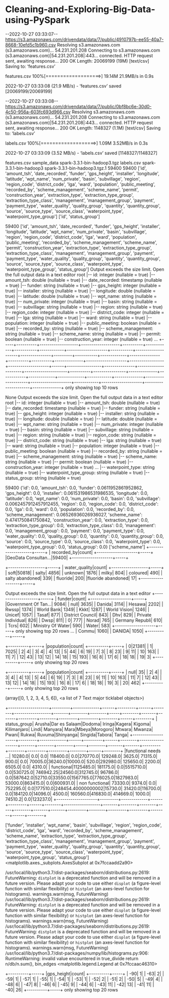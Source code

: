 # Cleaning-and-Exploring-Big-Data-using-PySpark

--2022-10-27 03:33:07--  https://s3.amazonaws.com/drivendata/data/7/public/4910797b-ee55-40a7-8668-10efd5c1b960.csv
Resolving s3.amazonaws.com (s3.amazonaws.com)... 54.231.201.208
Connecting to s3.amazonaws.com (s3.amazonaws.com)|54.231.201.208|:443... connected.
HTTP request sent, awaiting response... 200 OK
Length: 20069199 (19M) [text/csv]
Saving to: ‘features.csv’

features.csv        100%[===================>]  19.14M  21.9MB/s    in 0.9s    

2022-10-27 03:33:08 (21.9 MB/s) - ‘features.csv’ saved [20069199/20069199]

--2022-10-27 03:33:08--  https://s3.amazonaws.com/drivendata/data/7/public/0bf8bc6e-30d0-4c50-956a-603fc693d966.csv
Resolving s3.amazonaws.com (s3.amazonaws.com)... 54.231.201.208
Connecting to s3.amazonaws.com (s3.amazonaws.com)|54.231.201.208|:443... connected.
HTTP request sent, awaiting response... 200 OK
Length: 1148327 (1.1M) [text/csv]
Saving to: ‘labels.csv’

labels.csv          100%[===================>]   1.09M  3.52MB/s    in 0.3s    

2022-10-27 03:33:09 (3.52 MB/s) - ‘labels.csv’ saved [1148327/1148327]

features.csv  sample_data	       spark-3.3.1-bin-hadoop3.tgz
labels.csv    spark-3.3.1-bin-hadoop3  spark-3.3.1-bin-hadoop3.tgz.1
59400
59400
['id', 'amount_tsh', 'date_recorded', 'funder', 'gps_height', 'installer', 'longitude', 'latitude', 'wpt_name', 'num_private', 'basin', 'subvillage', 'region', 'region_code', 'district_code', 'lga', 'ward', 'population', 'public_meeting', 'recorded_by', 'scheme_management', 'scheme_name', 'permit', 'construction_year', 'extraction_type', 'extraction_type_group', 'extraction_type_class', 'management', 'management_group', 'payment', 'payment_type', 'water_quality', 'quality_group', 'quantity', 'quantity_group', 'source', 'source_type', 'source_class', 'waterpoint_type', 'waterpoint_type_group']
['id', 'status_group']

59400
['id', 'amount_tsh', 'date_recorded', 'funder', 'gps_height', 'installer', 'longitude', 'latitude', 'wpt_name', 'num_private', 'basin', 'subvillage', 'region', 'region_code', 'district_code', 'lga', 'ward', 'population', 'public_meeting', 'recorded_by', 'scheme_management', 'scheme_name', 'permit', 'construction_year', 'extraction_type', 'extraction_type_group', 'extraction_type_class', 'management', 'management_group', 'payment', 'payment_type', 'water_quality', 'quality_group', 'quantity', 'quantity_group', 'source', 'source_type', 'source_class', 'waterpoint_type', 'waterpoint_type_group', 'status_group']
Output exceeds the size limit. Open the full output data in a text editor
root
 |-- id: integer (nullable = true)
 |-- amount_tsh: double (nullable = true)
 |-- date_recorded: timestamp (nullable = true)
 |-- funder: string (nullable = true)
 |-- gps_height: integer (nullable = true)
 |-- installer: string (nullable = true)
 |-- longitude: double (nullable = true)
 |-- latitude: double (nullable = true)
 |-- wpt_name: string (nullable = true)
 |-- num_private: integer (nullable = true)
 |-- basin: string (nullable = true)
 |-- subvillage: string (nullable = true)
 |-- region: string (nullable = true)
 |-- region_code: integer (nullable = true)
 |-- district_code: integer (nullable = true)
 |-- lga: string (nullable = true)
 |-- ward: string (nullable = true)
 |-- population: integer (nullable = true)
 |-- public_meeting: boolean (nullable = true)
 |-- recorded_by: string (nullable = true)
 |-- scheme_management: string (nullable = true)
 |-- scheme_name: string (nullable = true)
 |-- permit: boolean (nullable = true)
 |-- construction_year: integer (nullable = true)
...
+-----+----------+-------------------+-------------------+----------+------------+-----------+------------+--------------------+-----------+--------------------+---------------+---------+-----------+-------------+---------------+----------+----------+--------------+--------------------+-----------------+--------------------+------+-----------------+---------------+---------------------+---------------------+----------+----------------+--------------+------------+-------------+-------------+------------+--------------+--------------------+--------------------+------------+--------------------+---------------------+--------------+
only showing top 10 rows

None
Output exceeds the size limit. Open the full output data in a text editor
root
 |-- id: integer (nullable = true)
 |-- amount_tsh: double (nullable = true)
 |-- date_recorded: timestamp (nullable = true)
 |-- funder: string (nullable = true)
 |-- gps_height: integer (nullable = true)
 |-- installer: string (nullable = true)
 |-- longitude: double (nullable = true)
 |-- latitude: double (nullable = true)
 |-- wpt_name: string (nullable = true)
 |-- num_private: integer (nullable = true)
 |-- basin: string (nullable = true)
 |-- subvillage: string (nullable = true)
 |-- region: string (nullable = true)
 |-- region_code: string (nullable = true)
 |-- district_code: string (nullable = true)
 |-- lga: string (nullable = true)
 |-- ward: string (nullable = true)
 |-- population: integer (nullable = true)
 |-- public_meeting: boolean (nullable = true)
 |-- recorded_by: string (nullable = true)
 |-- scheme_management: string (nullable = true)
 |-- scheme_name: string (nullable = true)
 |-- permit: boolean (nullable = true)
 |-- construction_year: integer (nullable = true)
...
 |-- waterpoint_type: string (nullable = true)
 |-- waterpoint_type_group: string (nullable = true)
 |-- status_group: string (nullable = true)

59400
{'id': 0.0, 'amount_tsh': 0.0, 'funder': 0.0611952861952862, 'gps_height': 0.0, 'installer': 0.061531986531986535, 'longitude': 0.0, 'latitude': 0.0, 'wpt_name': 0.0, 'num_private': 0.0, 'basin': 0.0, 'subvillage': 0.0062457912457912455, 'region': 0.0, 'region_code': 0.0, 'district_code': 0.0, 'lga': 0.0, 'ward': 0.0, 'population': 0.0, 'recorded_by': 0.0, 'scheme_management': 0.06526936026936027, 'scheme_name': 0.4741750841750842, 'construction_year': 0.0, 'extraction_type': 0.0, 'extraction_type_group': 0.0, 'extraction_type_class': 0.0, 'management': 0.0, 'management_group': 0.0, 'payment': 0.0, 'payment_type': 0.0, 'water_quality': 0.0, 'quality_group': 0.0, 'quantity': 0.0, 'quantity_group': 0.0, 'source': 0.0, 'source_type': 0.0, 'source_class': 0.0, 'waterpoint_type': 0.0, 'waterpoint_type_group': 0.0, 'status_group': 0.0}
['scheme_name']
+--------------------+-----+
|         recorded_by|count|
+--------------------+-----+
|GeoData Consultan...|59400|
+--------------------+-----+

+------------------+-----+
|     water_quality|count|
+------------------+-----+
|              soft|50818|
|             salty| 4856|
|           unknown| 1876|
|             milky|  804|
|          coloured|  490|
|   salty abandoned|  339|
|          fluoride|  200|
|fluoride abandoned|   17|
+------------------+-----+

Output exceeds the size limit. Open the full output data in a text editor
+--------------------+-----+
|              funder|count|
+--------------------+-----+
|Government Of Tan...| 9084|
|                null| 3635|
|              Danida| 3114|
|              Hesawa| 2202|
|               Rwssp| 1374|
|          World Bank| 1349|
|                Kkkt| 1287|
|        World Vision| 1246|
|              Unicef| 1057|
|               Tasaf|  877|
|    District Council|  843|
|                 Dhv|  829|
|  Private Individual|  826|
|                Dwsp|  811|
|                   0|  777|
|               Norad|  765|
|     Germany Republi|  610|
|                Tcrs|  602|
|   Ministry Of Water|  590|
|               Water|  583|
+--------------------+-----+
only showing top 20 rows
...
|     Commu| 1060|
|    DANIDA| 1050|
+----------+-----+

+----------+-----+
|population|count|
+----------+-----+
|         0|21381|
|         1| 7025|
|         2|    4|
|         3|    4|
|         4|   13|
|         5|   44|
|         6|   19|
|         7|    3|
|         8|   23|
|         9|   11|
|        10|  163|
|        11|    7|
|        12|   43|
|        13|   12|
|        14|   18|
|        15|  193|
|        16|    8|
|        17|    6|
|        18|   18|
|        19|    3|
+----------+-----+
only showing top 20 rows

+----------+-----+
|population|count|
+----------+-----+
|      null|   35|
|         2|    4|
|         3|    4|
|         4|   13|
|         5|   44|
|         6|   19|
|         7|    3|
|         8|   23|
|         9|   11|
|        10|  163|
|        11|    7|
|        12|   43|
|        13|   12|
|        14|   18|
|        15|  193|
|        16|    8|
|        17|    6|
|        18|   18|
|        19|    3|
|        20|  462|
+----------+-----+
only showing top 20 rows

(array([0, 1, 2, 3, 4, 5, 6]), <a list of 7 Text major ticklabel objects>)

+--------------------+---------+-------------+------+---------+------+--------+------------------+-------+--------+--------+-----+--------+-------+-------+---------+--------+---------+---------+--------+------+--------+
|        status_group|   Arusha|Dar es Salaam|Dodoma|   Iringa|Kagera|  Kigoma|       Kilimanjaro|  Lindi| Manyara|    Mara|Mbeya|Morogoro| Mtwara| Mwanza|    Pwani|   Rukwa|   Ruvuma|Shinyanga| Singida|Tabora|   Tanga|
+--------------------+---------+-------------+------+---------+------+--------+------------------+-------+--------+--------+-----+--------+-------+-------+---------+--------+---------+---------+--------+------+--------+
|functional needs ...|  10280.0|          0.0|   0.0| 118400.0|   0.0|270770.0|          129248.0| 3625.0| 71315.0|   900.0|  0.0| 70005.0|36240.0|10000.0|    520.0|292980.0| 125650.0|   2200.0|  6505.0|   0.0|  4310.0|
|          functional|1125485.0|     181175.0|   0.0|5515710.0|   0.0|530725.0|         746942.25|24560.0|312745.0| 96786.0|  0.0|587642.0|52710.0|33550.0|1567765.0|776025.0|1827983.0|  53000.0|863415.0|   0.0|600931.0|
|      non functional|  73330.0|       9374.0|   0.0| 752295.0|   0.0|177510.0|248454.40000000002|15730.0| 31420.0|116700.0|  0.0|184120.0|14096.0| 4500.0| 160560.0|416830.0| 414669.0|   1000.0| 74510.2|   0.0|123237.0|
+--------------------+---------+-------------+------+---------+------+--------+------------------+-------+--------+--------+-----+--------+-------+-------+---------+--------+---------+---------+--------+------+--------+

['funder', 'installer', 'wpt_name', 'basin', 'subvillage', 'region', 'region_code', 'district_code', 'lga', 'ward', 'recorded_by', 'scheme_management', 'scheme_name', 'extraction_type', 'extraction_type_group', 'extraction_type_class', 'management', 'management_group', 'payment', 'payment_type', 'water_quality', 'quality_group', 'quantity', 'quantity_group', 'source', 'source_type', 'source_class', 'waterpoint_type', 'waterpoint_type_group', 'status_group']
<matplotlib.axes._subplots.AxesSubplot at 0x7fccaadd2a90>

/usr/local/lib/python3.7/dist-packages/seaborn/distributions.py:2619: FutureWarning: `distplot` is a deprecated function and will be removed in a future version. Please adapt your code to use either `displot` (a figure-level function with similar flexibility) or `histplot` (an axes-level function for histograms).
  warnings.warn(msg, FutureWarning)
/usr/local/lib/python3.7/dist-packages/seaborn/distributions.py:2619: FutureWarning: `distplot` is a deprecated function and will be removed in a future version. Please adapt your code to use either `displot` (a figure-level function with similar flexibility) or `histplot` (an axes-level function for histograms).
  warnings.warn(msg, FutureWarning)
/usr/local/lib/python3.7/dist-packages/seaborn/distributions.py:2619: FutureWarning: `distplot` is a deprecated function and will be removed in a future version. Please adapt your code to use either `displot` (a figure-level function with similar flexibility) or `histplot` (an axes-level function for histograms).
  warnings.warn(msg, FutureWarning)
/usr/local/lib/python3.7/dist-packages/numpy/lib/histograms.py:906: RuntimeWarning: invalid value encountered in true_divide
  return n/db/n.sum(), bin_edges
<matplotlib.legend.Legend at 0x7fccaac46310>

+----------+-----+
|gps_height|count|
+----------+-----+
|       -90|    1|
|       -63|    2|
|       -59|    1|
|       -57|    1|
|       -55|    1|
|       -54|    1|
|       -53|    1|
|       -52|    2|
|       -51|    2|
|       -50|    5|
|       -49|    4|
|       -48|    6|
|       -47|    8|
|       -46|    6|
|       -45|    9|
|       -44|    6|
|       -43|   11|
|       -42|   13|
|       -41|   11|
|       -40|   26|
+----------+-----+
only showing top 20 rows
